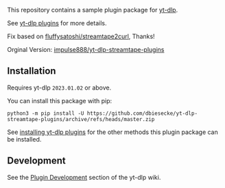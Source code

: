 This repository contains a sample plugin package for [yt-dlp](https://github.com/yt-dlp/yt-dlp#readme). 

See [yt-dlp plugins](https://github.com/yt-dlp/yt-dlp#plugins) for more details.

Fix based on [fluffysatoshi/streamtape2curl](https://github.com/fluffysatoshi/streamtape2curl/blob/master/streamtape2curl.py), Thanks!

Orginal Version: [impulse888/yt-dlp-streamtape-plugins](https://github.com/impulse888/yt-dlp-streamtape-plugins)

## Installation

Requires yt-dlp `2023.01.02` or above.

You can install this package with pip:
```
python3 -m pip install -U https://github.com/dbiesecke/yt-dlp-streamtape-plugins/archive/refs/heads/master.zip
```

See [installing yt-dlp plugins](https://github.com/yt-dlp/yt-dlp#installing-plugins) for the other methods this plugin package can be installed.


## Development

See the [Plugin Development](https://github.com/yt-dlp/yt-dlp/wiki/Plugin-Development) section of the yt-dlp wiki.
